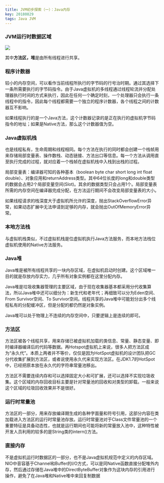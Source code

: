 ```yaml
---
title: JVM初步探索（一）：Java内存
key: 20180829
tags: Java JVM
---
```


### JVM运行时数据区域

![](https://timgsa.baidu.com/timg?image&quality=80&size=b9999_10000&sec=1527529882076&di=88ee66454c76b133d9b190649a495660&imgtype=0&src=http%3A%2F%2Fimage.bubuko.com%2Finfo%2F201712%2F20171230000255786878.png)

其中**方法区，堆**是由所有线程进行共享。

### 程序计数器

较小的内存空间，可以看作当前线程所执行的字节码的行号治时期。通过其选择下一条所需要执行的字节码指令。由于Java虚拟机的多线程通过线程轮流并分配处理器执行时间的方式来执行，因此在任何一个确定时刻，一个处理器只会执行一条线程中的指令，因此每个线程都需要一个独立的程序计数器，各个线程之间的计数器互不影响。

如果线程执行的是一个Java方法，这个计数器记录的是正在执行的虚拟机字节码指令的地址；如果是Native方法，那么这个计数器值为空。

### Java虚拟机栈

也是线程私有，生命周期和线程相同。每个方法在执行的同时都会创建一个栈帧用来存储局部变量表、操作数栈、动态链接、方法出口等信息。每一个方法从调用直至执行完成的过程，就对应着一个栈帧在虚拟机栈中入栈到出栈的过程。

局部变量表：编译器可知的各种基本（boolean byte char short long int float double）、对象应用和returnAddress类型。其中64位长度的long和double类型的数据会占用2个局部变量空间(Slot)。其余的数据类型只会占用1个。局部变量表所需的内存空间在编译器完成分配，在方法运行期间不会改变局部变量表的大小。

如果线程请求的栈深度大于虚拟机所允许的深度，抛出StackOverflowError异常，如果动态扩展中无法申请到足够的内存，就会抛出OutOfMemoryError异常。

### 本地方法栈

与虚拟机栈类似，不过虚拟机栈是位虚拟机执行Java方法服务，而本地方法栈位虚拟机使用的Native方法服务。

### Java堆

Java堆是被所有线程共享的一块内存区域，在虚拟机启动时创建。这个区域唯一目的就是存放内存实力，几乎所有对象实例都在这里分配内存。

Java堆是垃圾收集器管理的主要区域，由于现在收集器基本都采用分代收集算法，所以Java堆中还可以细分为：新生代和老年代；再细致可以分为Eden空间、From Survivor空间、To Survivor空间。线程共享的Java堆中可能划分出多个线程私有的分配缓冲区，但是分配的都仍然是对象实例。

Java堆可以处于物理上不连续的内存空间中，只要逻辑上是连续的即可。

### 方法区

方法区被各个线程共享，用来存储已被虚拟机加载的类信息、常量、静态变量、即时编译器编译后的代码等数据。再Hotspot虚拟机上来说，很多人把方法区成为“永久代”。本质上两者并不等价，仅仅是因为HotSpot虚拟机的设计团队把GC分代收集扩展到方法区，或者说使用永久代来实现方法区。在JDK1.7的HotSpot中，已经把原本放在永久代的字符串常量池移出。

方法区不需要连续内存和可以选择固定大小和可扩展，还可以选择不实现垃圾收集。这个区域的内存回收目标主要是针对常量池的回收和对类型的卸载。一般来说这个区域的垃圾回收效果并不是很好。

### 运行时常量池

方法区的一部分，用来存放编译期生成的各种字面量和符号引用，这部分内容在类加载进入方法区的运行时常量池存放。运行时常量池对于Class文件常量池的一个重要特征是具备动态性，也就是运行期间也可能将新的常量放入池中，这种特性被开发人员利用的较多的是String类的intern()方法。

### 直接内存

不是虚拟机运行时数据区的一部分，也不是Java虚拟机规范中定义的内存区域。NIO中音容基于Channel和Buffer的I/O方式，可以是同Native函数直接分配堆外内存，然后通过存储在Java堆中的DirectByteBuffer对象作为这块内存的引用进行操作，避免了在Java堆和Native堆中来回复制数据